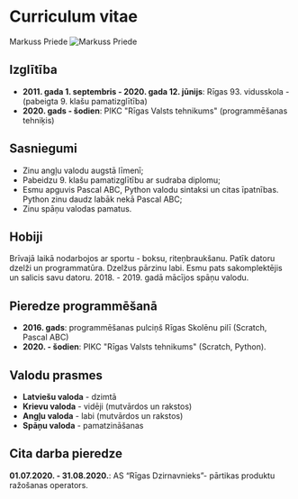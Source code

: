 # Curriculum vitae

Markuss Priede ![Markuss Priede](https://cdn.discordapp.com/attachments/372828265070723072/805787268043898920/IMG_41261.jpg)

## Izglītība

- **2011. gada 1. septembris - 2020. gada 12. jūnijs**: Rīgas 93. vidusskola - (pabeigta 9. klašu pamatizglītība)
- **2020. gads - šodien**: PIKC "Rīgas Valsts tehnikums" (programmēšanas tehniķis)


## Sasniegumi

- Zinu angļu valodu augstā līmenī;
- Pabeidzu 9. klašu pamatizglītību ar sudraba diplomu;
- Esmu apguvis Pascal ABC, Python valodu sintaksi un citas īpatnības. Python zinu daudz labāk nekā Pascal ABC;
- Zinu spāņu valodas pamatus.


## Hobiji

Brīvajā laikā nodarbojos ar sportu - boksu, riteņbraukšanu. Patīk datoru dzelži un programmatūra. Dzelžus pārzinu labi. Esmu pats sakomplektējis un salicis savu datoru. 2018. - 2019. gadā mācījos spāņu valodu.


## Pieredze programmēšanā

- **2016. gads**: programmēšanas pulciņš Rīgas Skolēnu pilī (Scratch, Pascal ABC)
- **2020. - šodien**: PIKC "Rīgas Valsts tehnikums" (Scratch, Python).


## Valodu prasmes

- **Latviešu valoda** - dzimtā
- **Krievu valoda** - vidēji (mutvārdos un rakstos)
- **Angļu valoda** - labi (mutvārdos un rakstos)
- **Spāņu valoda** - pamatzināšanas


## Cita darba pieredze

**01.07.2020. - 31.08.2020.**: AS “Rīgas Dzirnavnieks”- pārtikas produktu ražošanas operators.